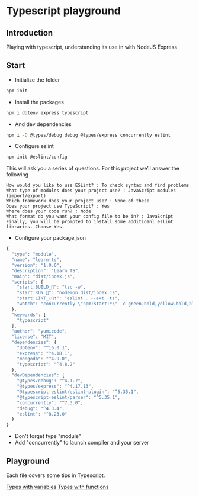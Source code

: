 # Typescript playground

## Introduction

Playing with typescript, understanding its use in with NodeJS Express

## Start

- Initialize the folder

```sh
npm init
```

- Install the packages

```sh
npm i dotenv express typescript
```

- And dev dependencies

```sh
npm i -D @types/debug debug @types/express concurrently eslint
```

- Configure eslint

```sh
npm init @eslint/config
```

This will ask you a series of questions. For this project we’ll answer the following

    How would you like to use ESLint? : To check syntax and find problems
    What type of modules does your project use? : JavaScript modules (import/export)
    Which framework does your project use? : None of these
    Does your project use TypeScript? : Yes
    Where does your code run? : Node
    What format do you want your config file to be in? : JavaScript
    Finally, you will be prompted to install some additioanl eslint libraries. Choose Yes.

- Configure your package.json

```js
{
  "type": "module",
  "name": "learn-ts",
  "version": "1.0.0",
  "description": "Learn TS",
  "main": "dist/index.js",
  "scripts": {
    "start:BUILD_🏰": "tsc -w",
    "start:RUN_🚀": "nodemon dist/index.js",
    "start:LINT_💥❓❗": "eslint . --ext .ts",
    "watch": "concurrently \"npm:start:*\" -c green.bold,yellow.bold,blue.bold"
  },
  "keywords": [
    "typescript"
  ],
  "author": "yumicode",
  "license": "MIT",
  "dependencies": {
    "dotenv": "^16.0.1",
    "express": "^4.18.1",
    "mongodb": "^4.9.0",
    "typescript": "^4.8.2"
  },
  "devDependencies": {
    "@types/debug": "^4.1.7",
    "@types/express": "^4.17.13",
    "@typescript-eslint/eslint-plugin": "^5.35.1",
    "@typescript-eslint/parser": "^5.35.1",
    "concurrently": "^7.3.0",
    "debug": "^4.3.4",
    "eslint": "^8.23.0"
  }
}
```

- Don't forget type "module"
- Add "concurrently" to launch compiler and your server

## Playground 

Each file covers some tips in Typescript.

[Types with variables](./src/variables.ts)
[Types with functions](./src/functions.ts)